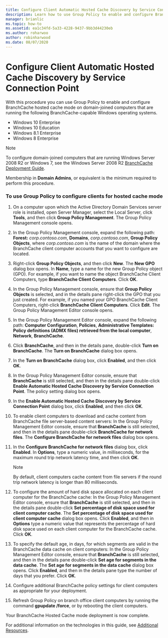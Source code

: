 ```yaml
---
title: Configure Client Automatic Hosted Cache Discovery by Service Connection Point
description: Learn how to use Group Policy to enable and configure BranchCache hosted cache mode on domain-joined computers that are running the following BranchCache-capable Windows operating systems.
manager: brianlic
ms.topic: how-to
ms.assetid: ea1c34fd-5a33-4228-9437-9bb3d44230eb
ms.author: roharwoo
author: robinharwood
ms.date: 08/07/2020
---
```


#  Configure Client Automatic Hosted Cache Discovery by Service Connection Point

With this procedure you can use Group Policy to enable and configure BranchCache hosted cache mode on domain\-joined computers that are running the following BranchCache\-capable Windows operating systems.

- Windows 10 Enterprise
- Windows 10 Education
- Windows 8.1 Enterprise
- Windows 8 Enterprise

> [!NOTE]
> To configure domain-joined computers that are running Windows Server 2008 R2 or Windows 7, see the Windows Server 2008 R2 [BranchCache Deployment Guide](/previous-versions/windows/it-pro/windows-server-2008-R2-and-2008/ee649232(v=ws.10)).

Membership in **Domain Admins**, or equivalent is the minimum required to perform this procedure.

### To use Group Policy to configure clients for hosted cache mode

1. On a computer upon which the Active Directory Domain Services server role is installed, open Server Manager, select the Local Server, click **Tools**, and then click **Group Policy Management**. The Group Policy Management console opens.

2. In the Group Policy Management console, expand the following path: **Forest:** *corp.contoso.com*, **Domains**, *corp.contoso.com*, **Group Policy Objects**, where *corp.contoso.com* is the name of the domain where the BranchCache client computer accounts that you want to configure are located.

3. Right\-click **Group Policy Objects**, and then click **New**. The **New GPO** dialog box opens. In **Name**, type a name for the new Group Policy object \(GPO\). For example, if you want to name the object BranchCache Client Computers, type **BranchCache Client Computers**. Click **OK**.

4. In the Group Policy Management console, ensure that **Group Policy Objects** is selected, and in the details pane right\-click the GPO that you just created. For example, if you named your GPO BranchCache Client Computers, right\-click **BranchCache Client Computers**. Click **Edit**. The Group Policy Management Editor console opens.

5. In the Group Policy Management Editor console, expand the following path: **Computer Configuration**, **Policies**, **Administrative Templates: Policy definitions \(ADMX files\) retrieved from the local computer**, **Network**, **BranchCache**.

6. Click **BranchCache**, and then in the details pane, double\-click **Turn on BranchCache**. The **Turn on BranchCache** dialog box opens.

7.  In the **Turn on BranchCache** dialog box, click **Enabled**, and then click **OK**.

8. In the Group Policy Management Editor console, ensure that **BranchCache** is still selected, and then in the details pane double\-click **Enable Automatic Hosted Cache Discovery by Service Connection Point**. The policy setting dialog box opens.

9. In the **Enable Automatic Hosted Cache Discovery by Service Connection Point** dialog box, click **Enabled**, and then click **OK**.

10. To enable client computers to download and cache content from BranchCache file server\-based content servers: In the Group Policy Management Editor console, ensure that **BranchCache** is still selected, and then in the details pane double\-click **BranchCache for network files**. The **Configure BranchCache for network files** dialog box opens.
11. In the **Configure BranchCache for network files** dialog box, click **Enabled**. In **Options**, type a numeric value, in milliseconds, for the maximum round trip network latency time, and then click **OK**.

    > [!NOTE]
    > By default, client computers cache content from file servers if the round trip network latency is longer than 80 milliseconds.

12. To configure the amount of hard disk space allocated on each client computer for the BranchCache cache: In the Group Policy Management Editor console, ensure that **BranchCache** is still selected, and then in the details pane double\-click **Set percentage of disk space used for client computer cache**. The **Set percentage of disk space used for client computer cache** dialog box opens. Click **Enabled**, and then in **Options** type a numeric value that represents the percentage of hard disk space used on each client computer for the BranchCache cache. Click **OK**.

13. To specify the default age, in days, for which segments are valid in the BranchCache data cache on client computers: In the Group Policy Management Editor console, ensure that **BranchCache** is still selected, and then in the details pane double\-click **Set age for segments in the data cache**. The **Set age for segments in the data cache** dialog box opens. Click **Enabled**, and then in the details pane type the number of days that you prefer. Click **OK**.

14. Configure additional BranchCache policy settings for client computers as appropriate for your deployment.

15. Refresh Group Policy on branch office client computers by running the command **gpupdate /force**, or by rebooting the client computers.

Your BranchCache Hosted Cache mode deployment is now complete.

For additional information on the technologies in this guide, see [Additional Resources](11-Bc-Hcm-additional-resources.md).
